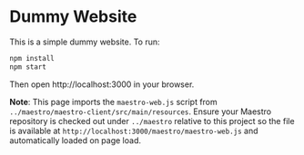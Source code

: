 # Dummy Website

This is a simple dummy website. To run:

```bash
npm install
npm start
```

Then open http://localhost:3000 in your browser.

**Note**: This page imports the `maestro-web.js` script from
`../maestro/maestro-client/src/main/resources`. Ensure your Maestro
repository is checked out under `../maestro` relative to this project
so the file is available at `http://localhost:3000/maestro/maestro-web.js`
and automatically loaded on page load.